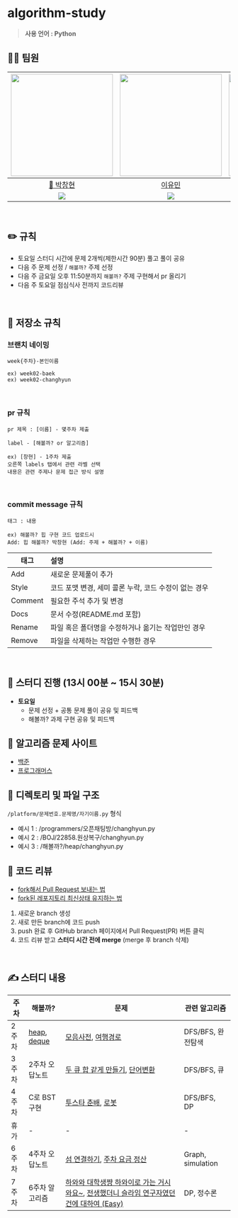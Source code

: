 # algorithm-study

> **사용 언어 : Python** <br>

## 🙋‍♂️ 팀원

| [<img src="https://avatars.githubusercontent.com/u/80505099?v=4" width="230px;" alt=""/>](https://github.com/BusChanny) | [<img src="https://avatars.githubusercontent.com/u/202524188?v=4" width="230px">](https://github.com/anonymity-developer) | [<img src="https://avatars.githubusercontent.com/u/202568995?v=4" width="230px" >](https://github.com/yoominlee00) | [<img src="https://avatars.githubusercontent.com/u/97867254?v=4" width="230px" >](https://github.com/seonghyeon0312) |
| :---------------------------------------------------------------------------------------------------------------------: | :-----------------------------------------------------------------------------------------------------------------------: | :----------------------------------------------------------------------------------------------------------------: | :------------------------------------------------------------------------------------------------------------------: |
|                                        [👑 박창현](https://github.com/BusChanny)                                        |                                         [이유민](https://github.com/yoominlee00)                                          |                                  [백지원](https://github.com/anonymity-developer)                                  |                                     [박성현](https://github.com/seonghyeon0312)                                      |
|    [<img src="http://mazassumnida.wtf/api/mini/generate_badge?boj=buschanny">](https://solved.ac/profile/buschanny)     |      [<img src="http://mazassumnida.wtf/api/mini/generate_badge?boj=yumin606">](https://solved.ac/profile/yumin606)       |    [<img src="http://mazassumnida.wtf/api/mini/generate_badge?boj=dld2820">](https://solved.ac/profile/dld2820)    |    [<img src="http://mazassumnida.wtf/api/mini/generate_badge?boj=gkdms325">](https://solved.ac/profile/gkdms325)    |

<br>

## ✏️ 규칙

- 토요일 스터디 시간에 문제 2개씩(제한시간 90분) 풀고 풀이 공유
- 다음 주 문제 선정 / `해볼까?` 주제 선정
- 다음 주 금요일 오후 11:50분까지 `해볼까?` 주제 구현해서 pr 올리기
- 다음 주 토요일 점심식사 전까지 코드리뷰


<br>

## 🍴 저장소 규칙

### 브랜치 네이밍

```
week{주차}-본인이름

ex) week02-baek
ex) week02-changhyun
```

<br>

### pr 규칙

```
pr 제목 : [이름] - 몇주차 제출

label - [해볼까? or 알고리즘]

ex) [창현] - 1주차 제출
오른쪽 labels 탭에서 관련 라벨 선택
내용은 관련 주제나 문제 접근 방식 설명
```

<br>

### commit message 규칙

```
태그 : 내용

ex) 해볼까? 힙 구현 코드 업로드시
Add: 힙 해볼까? 박창현 (Add: 주제 + 해볼까? + 이름)
```

| 태그    | 설명                                                  |
| ------- | :---------------------------------------------------- |
| Add     | 새로운 문제풀이 추가                                  |
| Style   | 코드 포맷 변경, 세미 콜론 누락, 코드 수정이 없는 경우 |
| Comment | 필요한 주석 추가 및 변경                              |
| Docs    | 문서 수정(README.md 포함)                             |
| Rename  | 파일 혹은 폴더명을 수정하거나 옮기는 작업만인 경우    |
| Remove  | 파일을 삭제하는 작업만 수행한 경우                    |

<br>

## 🌷 스터디 진행 (13시 00분 ~ 15시 30분)

- **토요일**
  - 문제 선정 + 공통 문제 풀이 공유 및 피드백
  - 해볼까? 과제 구현 공유 및 피드백
    <br>

## 📙 알고리즘 문제 사이트

- [백준](https://www.acmicpc.net/)
- [프로그래머스](https://programmers.co.kr/learn/challenges)
  <br>

## 🌱 디렉토리 및 파일 구조

`/platform/문제번호.문제명/자기이름.py` 형식

- 예시 1 : /programmers/오픈채팅방/changhyun.py
- 예시 2 : /BOJ/22858.원상복구/changhyun.py
- 예시 3 : /해볼까?/heap/changhyun.py
  <br>

## 🥕 코드 리뷰

- [fork해서 Pull Request 보내는 법](https://wayhome25.github.io/git/2017/07/08/git-first-pull-request-story/)
- [fork된 레포지토리 최신상태 유지하는 법](https://jybaek.tistory.com/775)

1. 새로운 branch 생성
2. 새로 만든 branch에 코드 push
3. push 완료 후 GitHub branch 페이지에서 Pull Request(PR) 버튼 클릭
4. 코드 리뷰 받고 <b>스터디 시간 전에 merge</b> (merge 후 branch 삭제)

<br>

## ✍️ 스터디 내용

| 주차 | 해볼까? | 문제 | 관련 알고리즘 |
|---|---|---|---|
| 2주차 | [heap](https://github.com/early-yoga-class/algorithm-study/tree/main/%ED%95%B4%EB%B3%BC%EA%B9%8C/heap), [deque](https://github.com/early-yoga-class/algorithm-study/tree/main/%ED%95%B4%EB%B3%BC%EA%B9%8C/deque) | [모음사전](https://school.programmers.co.kr/learn/courses/30/lessons/84512), [여행경로](https://school.programmers.co.kr/learn/courses/30/lessons/43164) | DFS/BFS, 완전탐색|
| 3주차 | 2주차 오답노트 | [두 큐 합 같게 만들기](https://school.programmers.co.kr/learn/courses/30/lessons/118667), [단어변환](https://school.programmers.co.kr/learn/courses/30/lessons/43163)| DFS/BFS, 큐|
| 4주차 | C로 BST구현 | [투스타 춘배](https://www.acmicpc.net/problem/30414), [로봇](https://www.acmicpc.net/problem/1726) | DFS/BFS, DP |
| 휴가 | - | - | - | 
| 6주차 | 4주차 오답노트 | [섬 연결하기](https://school.programmers.co.kr/learn/courses/30/lessons/42861), [주차 요금 정산](https://school.programmers.co.kr/learn/courses/30/lessons/92341) | Graph, simulation|
| 7주차 | 6주차 알고리즘 | [하와와 대학생쨩 하와이로 가는 거시와요~](https://www.acmicpc.net/problem/16456), [전생했더니 슬라임 연구자였던 건에 대하여 (Easy)](https://www.acmicpc.net/problem/14715) | DP, 정수론 |
